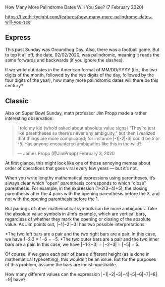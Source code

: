 How Many More Palindrome Dates Will You See? (7 February 2020)

https://fivethirtyeight.com/features/how-many-more-palindrome-dates-will-you-see

## Express

This past Sunday was Groundhog Day.
Also, there was a football game.
But to top it all off, the date, 02/02/2020, was palindromic, meaning it reads the same forwards and backwards (if you ignore the slashes).

If we write out dates in the American format of MM/DD/YYYY (i.e., the two digits of the month, followed by the two digits of the day, followed by the four digits of the year), how many more palindromic dates will there be this century?

## Classic

Also on Super Bowl Sunday, math professor Jim Propp made a rather interesting observation:

>I told my kid (who’d asked about absolute value signs) “They’re just like parentheses so there’s never any ambiguity,” but then I realized that things are more complicated; for instance |-1|-2|-3| could be 5 or -5. Has anyone encountered ambiguities like this in the wild?
>
>— James Propp (@JimPropp) February 3, 2020

At first glance, this might look like one of those annoying memes about order of operations that goes viral every few years — but it’s not.

When you write lengthy mathematical expressions using parentheses, it’s always clear which “open” parenthesis corresponds to which “close” parenthesis.
For example, in the expression (1+2(3−4)+5), the closing parenthesis after the 4 pairs with the opening parenthesis before the 3, and not with the opening parenthesis before the 1.

But pairings of other mathematical symbols can be more ambiguous.
Take the absolute value symbols in Jim’s example, which are vertical bars, regardless of whether they mark the opening or closing of the absolute value.
As Jim points out, |−1|−2|−3| has two possible interpretations:

*The two left bars are a pair and the two right bars are a pair. In this case, we have 1−2·3 = 1−6 = −5.
*The two outer bars are a pair and the two inner bars are a pair. In this case, we have |−1·2−3| = |−2−3| = |−5| = 5.

Of course, if we gave each pair of bars a different height (as is done in mathematical typesetting), this wouldn’t be an issue.
But for the purposes of this problem, assume the bars are indistinguishable.

How many different values can the expression |−1|−2|−3|−4|−5|−6|−7|−8|−9| have?
